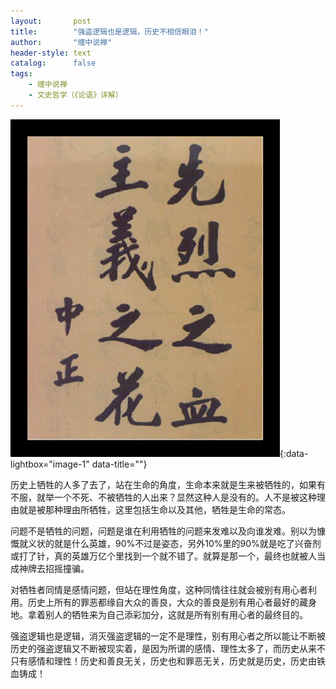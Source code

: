 ```yaml
---
layout:       post
title:        "强盗逻辑也是逻辑，历史不相信眼泪！"
author:       "缠中说禅"
header-style: text
catalog:      false
tags:
    - 缠中说禅
    - 文史哲学（《论语》详解）
---
```


[![](/img/czsc/20060808-0271.png)](/img/czsc/20060808-0271.png){:data-lightbox="image-1" data-title=""}



历史上牺牲的人多了去了，站在生命的角度，生命本来就是生来被牺牲的，如果有不服，就举一个不死、不被牺牲的人出来？显然这种人是没有的。人不是被这种理由就是被那种理由所牺牲，这里包括生命以及其他，牺牲是生命的常态。



问题不是牺牲的问题，问题是谁在利用牺牲的问题来发难以及向谁发难。别以为慷慨就义状的就是什么英雄，90%不过是姿态，另外10%里的90%就是吃了兴奋剂或打了针，真的英雄万亿个里找到一个就不错了。就算是那一个，最终也就被人当成神牌去招摇撞骗。



对牺牲者同情是感情问题，但站在理性角度，这种同情往往就会被别有用心者利用。历史上所有的罪恶都缘自大众的善良，大众的善良是别有用心者最好的藏身地。拿着别人的牺牲来为自己添彩加分，这就是所有别有用心者的最终目的。



强盗逻辑也是逻辑，消灭强盗逻辑的一定不是理性，别有用心者之所以能让不断被历史的强盗逻辑又不断被现实着，是因为所谓的感情、理性太多了，而历史从来不只有感情和理性！历史和善良无关，历史也和罪恶无关，历史就是历史，历史由铁血铸成！
